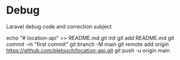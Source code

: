 # Debug
Laravel debug code and correction subject

echo "# location-api" >> README.md
git init
git add README.md
git commit -m "first commit"
git branch -M main
git remote add origin https://github.com/plelouch/location-api.git
git push -u origin main
